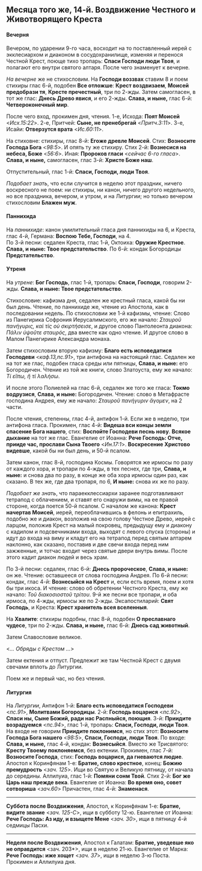 
## Месяца того же, 14-й. Воздвижение Честного и Животворящего Креста

#### Вечерня

Вечером, по ударении 9-го часа, восходит на то поставленный иерей с экклесиархом и диаконом 
в сосудохранилище, изменяя и перенося Честной Крест, поюще тихо тропарь: **Спаси Господи люди Твоя**, 
и полагают его внутри святого алтаря. После чего знаменует к вечерне.

*На вечерне* же не стихословим. На **Господи воззвах** ставим 8 и поем стихиры 
глас 6-й, подобен **Все отложше**: **Крест воздвизаем**, **Моисей предобрази тя**, **Кресте пречестный**, 
три по 2-жды. Затем самогласен, в тот же глас: **Днесь Древо явися**, и его 2-жды.
**Слава, и ныне,** глас 6-й: **Четвероконечный мир**.

После чего вход, прокимен дня, чтения. 1-е, Исхода: **Поят Моисей** <*Исх.15:22*>. 
2-е, Притчей: **Сыне, не пренебрегай** <*Притч.3:11*>. 3-е, Исайи: **Отверзутся врата** <*Ис.60:11*>.

На стиховне: стихиры, глас 8-й: **Егоже древле Моисей**. Стих: **Возносите Господа Бога** <*98:5*>.
И опять ту же стихиру. Стих 2-й: **Вознесися на небеса, Боже** <*56:6*>. 
Иная: **Пророков гласи** <*сейчас 6-го гласа*>. 
**Слава, и ныне,** самогласен, глас 3-й: **Христе Боже наш**.

Отпустительный, глас 1-й: **Спаси, Господи, люди Твоя**.

*Подобает знать*, что если случится в неделю этот праздник, ничего воскресного не поем: 
ни стихиры, ни канон, ничего другого недельного, но все праздника, вечером, и утром, 
и на Литургии; но только вечером стихословим **Блажен муж**.  

#### Паннихида

На *паннихиде*: канон умилительный гласа дня паннихиды на 6, и Креста, глас 4-й, Германа: 
**Воспою Тебе, Господи**, на 4.  
По 3-й песни: седален Креста, глас 1-й, Октоиха: **Оружие Крестное**. **Слава, и ныне: 
Твое предстательство**. 
По 6-й: кондак Богородицы **Предстательство**.

#### Утреня

На *утрене*: **Бог Господь**, глас 1-й, тропарь: **Спаси, Господи**, говорим 2-жды. 
**Слава, и ныне: Твое предстательство**.
  
Стихословие: кафизма дня, седален же крестный гласа, какой бы ни был день. 
Чтение, по паннихиде же, чтение из Апостола, как в последовании недель. 
По стихословии же 1-й кафизмы, чтение: Слово из Панегирика Софрония Иерусалимского, 
его же начало: *Σταυροῦ πανήγυρις, καὶ τίς οὐ σκιρτήσεισε*, и другое слово Пантолеонта 
диакона: *Πάλιν ὑψοῦτε σταυρός*, два вместе как одно чтение. И другое слово в 
Малом Панегирике Александра монаха.
 
Затем стихословим вторую кафизму: **Благо есть исповедатися Господеви** <*каф.13,пс.91*>, 
три антифона на настоящий глас. Седален же на тот же глас, подобен гласа среды или 
пятницы, **Слава, и ныне:** его Богородичен. Чтение из той же книги, слово Златоуста, ему 
же начало: *Τί εἴπω, ἢ τί λαλήσω*.
 
И после этого Полиелей на глас 6-й, седален же того же гласа: **Токмо водрузися**, 
**Слава, и ныне:** Богородичен. Чтение: слово в Метафрасте господина Андрея, ему же 
начало: *Σταυροῦ πανήγυριν ἄγομεν*, на 2 части. 

После чтения, степенны, глас 4-й, антифон 1-й. Если же в неделю, три антифона гласа. 
Прокимен, глас 4-й: **Видеша вси концы земли спасение Бога нашего**, 
стих: **Воспойте Господеви песнь нову**. **Всякое дыхание** на тот же глас. 
Евангелие от Иоанна: **Рече Господь: Отче, прииде час, прослави Сына Твоего** <*Ин.17:1*>. 
**Воскресение Христово видевше**, какой бы ни был день, и 50-й псалом. 

Затем канон, глас 8-й, господина Космы. Говорятся же ирмосы по разу от каждого хора, и 
тропари по 4-жды, в тех песнех, где три, **Слава, и ныне:** и снова два по разу, в конце же 
оба хора ирмосы один раз, как сказано. В тех же, где два тропаря, по 6, **И ныне:** снова 
их же по разу.

*Подобает же знать*, что параекклессиархи заранее подготавливают тетрапод с облачением, и ставят 
его снаружи вимы, на ее правой стороне, когда поется 50-й псалом. С началом же канона: 
**Крест начертав Моисей**, иерей, переоблачившись в фелонь и епитрахиль, подобно же и диакон, 
возложив на свою голову Честное Древо, иерей с ларцом, положив Крест на малый покровец, 
предыдущу ему и диакону с кадилом и подсвечниками входа, выходят с левого спуска (стороны) и 
идут до входа на виму и кладут его на тетрапод перед святым алтарем наклонно, как сказано, 
поставив и две свечи входа перед ним зажженные, и тотчас входит через святые двери внутрь вимы. 
После этого кадит диакон людей и весь храм. 

По 3-й песни: седален, глас 6-й: **Днесь пророческое**, **Слава, и ныне:** он же. 
Чтение: оставшееся от слова господина Андрея. 
По 6-й песни: кондак, глас 4-й: **Вознесыйся на Крест** и, если есть время, поем и хотя бы три икоса. 
И чтение: слово об обретении Честного Креста, ему же начало: *Τοῦ διακοσιοστοῦ τρίτου*. 
9-й же песни все тропари, и оба ирмоса, по 4-жды, ирмосы же по 2-жды. 
Эксапостиларий: **Свят Господь**, и Креста: **Крест хранитель всея вселенныя**. 

На **Хвалите**: стихиры подобны, глас 8-й, подобен **О преславнаго чудесе**, три по 2-жды. 
**Слава, и ныне,** глас 6-й: **Днесь сад животный**.

Затем Славословие великое.

<*... Обряды с Крестом ...*>

Затем ектения и отпуст. Предлежит же там Честной Крест с двумя свечами вплоть до Литургии.

Поем же и первый час, но без чтения.

#### Литургия

На *Литургии*, Антифон 1-й: **Благо есть исповедатися Господеви**  <*пс.91*>, **Молитвами Богородицы**. 
2-й: **Господь воцарися** <*пс.92*>, **Спаси ны, Сыне Божий, ради нас Распныйся, поющия**. 
3-й: **Приидите возрадуемся** <*пс.94*>, глас 1-й, тропарь: **Спаси, Господи, люди Твоя**. 
На входе не говорим **Приидите поклонимся**, но стих этот: **Возносите Господа Бога нашего** <*98:5*>, 
**Спаси, Господи, люди Твоя**. По входе: **Слава, и ныне,** глас 4-й, кондак: **Вознесыйся**. 
Вместо же Трисвятого: **Кресту Твоему поклоняемся**, без ектении. 
Прокимен, глас 7-й: **Возносите Господа**, стих: **Господь воцарися, да гневаются людие**.  
Апостол к Коринфянам 1-е: **Братие, слово крестное**, конец: **Божию премудрость** <*зач. 125*>. 
Ищи во Святую и Великую пятницу, от начала до середины. 
Аллилуиа, глас 1-й: **Помяни сонм Твой**. Стих 2-й: **Бог же Царь наш прежде века**. 
Евангелие от Иоанна: **Во время оно, совет сотвориша** <*зач.60*> 
Причастен, глас 4-й: **Знаменася**.

---

**Суббота после Воздвижения**, Апостол, к Коринфянам 1-е: **Братие, видите звание** <*зач. 125-C*>, 
ищи в субботу 12-ю. Евангелие от Иоанна: **Рече Господь: Аз иду, и взыщете Мене** <*зач. 30*>, 
ищи в пятницу 4-й седмицы Пасхи.

--- 

**Неделя после Воздвижения**, Апостол к Галатам: **Братие, уведевше яко не оправдится** <зач. 203*>, 
ищи в неделю 21-ю. Евангелие от Марка: **Рече Господь: иже хощет** <*зач. 37*>, ищи в неделю 3-ю Поста. 
Прокимен и Аллилуиа дня.

